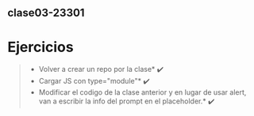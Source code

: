 ## **clase03-23301**


# Ejercicios

>* Volver a crear un repo por la clase* :heavy_check_mark:
>* Cargar JS con type="module"* :heavy_check_mark:
>* Modificar el codigo de la clase anterior y en lugar de usar alert, van a escribir la info del prompt en el placeholder.* :heavy_check_mark:
